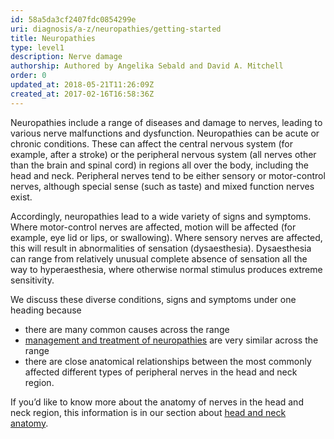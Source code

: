 ```yaml
---
id: 58a5da3cf2407fdc0854299e
uri: diagnosis/a-z/neuropathies/getting-started
title: Neuropathies
type: level1
description: Nerve damage
authorship: Authored by Angelika Sebald and David A. Mitchell
order: 0
updated_at: 2018-05-21T11:26:09Z
created_at: 2017-02-16T16:58:36Z
---
```


<p>Neuropathies include a range of diseases and damage to nerves,
    leading to various nerve malfunctions and dysfunction. Neuropathies
    can be acute or chronic conditions. These can affect the
    central nervous system (for example, after a stroke) or the
    peripheral nervous system (all nerves other than the brain
    and spinal cord) in regions all over the body, including
    the head and neck. Peripheral nerves tend to be either sensory
    or motor-control nerves, although special sense (such as
    taste) and mixed function nerves exist.</p>
<p>Accordingly, neuropathies lead to a wide variety of signs and
    symptoms. Where motor-control nerves are affected, motion
    will be affected (for example, eye lid or lips, or swallowing).
    Where sensory nerves are affected, this will result in abnormalities
    of sensation (dysaesthesia). Dysaesthesia can range from
    relatively unusual complete absence of sensation all the
    way to hyperaesthesia, where otherwise normal stimulus produces
    extreme sensitivity.</p>
<p>We discuss these diverse conditions, signs and symptoms under
    one heading because</p>
<ul>
    <li>there are many common causes across the range</li>
    <li><a href="/treatment/surgery/neuropathies">management and treatment of neuropathies</a>        are very similar across the range</li>
    <li>there are close anatomical relationships between the most
        commonly affected different types of peripheral nerves
        in the head and neck region.</li>
</ul>
<aside>
    <p>If you’d like to know more about the anatomy of nerves in
        the head and neck region, this information is in our
        section about <a href="/diagnosis/anatomy">head and neck anatomy</a>.</p>
</aside>
